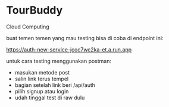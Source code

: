# TourBuddy

Cloud Computing

buat temen temen yang mau testing bisa di coba di endpoint ini:

https://auth-new-service-jcoc7wc2ka-et.a.run.app

untuk cara testing menggunakan postman:

- masukan metode post
- salin link terus tempel
- bagian setelah link beri /api/auth
- pilih signup atau login
- udah tinggal test di raw dulu
